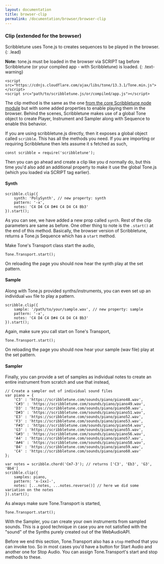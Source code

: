 ```yaml
---
layout: documentation
title: browser-clip
permalink: /documentation/browser/browser-clip
---
```


### Clip (extended for the browser)
Scribbletune uses Tone.js to creates sequences to be played in the browser. 
{: .lead}

**Note:** tone.js must be loaded in the browser via SCRIPT tag before Scribbletune (or your compiled app - with Scribbletune) is loaded.
{: .text-warning}

```
<script src="https://cdnjs.cloudflare.com/ajax/libs/tone/13.3.1/Tone.min.js"></script>
<script src="path/to/scribbletune.js/or/compiled/app.js"></script>
```

The clip method is the same as the one [from the core Scribbletune node module](/documentation/core/clip) but with some added properties to enable playing them in the browser. Behind the scenes, Scribbletune makes use of a global Tone object to create Player, Instrument and Sampler along with Sequence to enable this behavior.

If you are using scribbletune.js directly, then it exposes a global object called `scribble`. This has all the methods you need. If you are importing or requiring Scribbletune then lets assume it s fetched as such,

```
const scribble = require('scribbletune');
```

Then you can go ahead and create a clip like you d normally do, but this time you'd also add an additional property to make it use the global Tone.js (which you loaded via SCRIPT tag earlier).

#### Synth

```
scribble.clip({ 
	synth: 'PolySynth', // new property: synth
	pattern: '-x', 
	notes: 'C4 D4 C4 D#4 C4 D4 C4 Bb3' 
}).start();
```

As you can see, we have added a new prop called `synth`. Rest of the clip parameters are same as before. One other thing to note is the `.start()` at the end of this method. Basically, the browser version of Scribbletune, returns a Tone.js Sequence which has a `start` method.

Make Tone's Transport class start the audio,

```
Tone.Transport.start();
```

On reloading the page you should now hear the synth play at the set pattern.

#### Sample

Along with Tone.js provided synths/instruments, you can even set up an individual `wav` file to play a pattern.
```
scribble.clip({ 
	sample: '/path/to/your/sample.wav', // new property: sample
	pattern: '-x', 
	notes: 'C4 D4 C4 D#4 C4 D4 C4 Bb3' 
}).start();
```

Again, make sure you call start on Tone's Transport,

```
Tone.Transport.start();
```

On reloading the page you should now hear your sample (wav file) play at the set pattern.


#### Sampler

Finally, you can provide a set of samples as individual notes to create an entire instrument from scratch and use that instead,

```
// Create a sampler out of individual sound files
var piano = {
	'C3' : 'https://scribbletune.com/sounds/piano/piano48.wav',
	'C#3' : 'https://scribbletune.com/sounds/piano/piano49.wav',
	'D3' : 'https://scribbletune.com/sounds/piano/piano50.wav',
	'D#3' : 'https://scribbletune.com/sounds/piano/piano51.wav',
	'E3' : 'https://scribbletune.com/sounds/piano/piano52.wav',
	'F3' : 'https://scribbletune.com/sounds/piano/piano53.wav',
	'F#3' : 'https://scribbletune.com/sounds/piano/piano54.wav',
	'G3' : 'https://scribbletune.com/sounds/piano/piano55.wav',
	'G#3' : 'https://scribbletune.com/sounds/piano/piano56.wav',
	'A4' : 'https://scribbletune.com/sounds/piano/piano57.wav',
	'A#4' : 'https://scribbletune.com/sounds/piano/piano58.wav',
	'B4' : 'https://scribbletune.com/sounds/piano/piano59.wav',
	'C4' : 'https://scribbletune.com/sounds/piano/piano60.wav'
};

var notes = scribble.chord('Cm7-3'); // returns ['C3', 'Eb3', 'G3', 'Bb4']
scribble.clip({
	samples: piano,
	pattern: 'x-[xx]-',
	notes: [...notes, ...notes.reverse()] // here we did some variation on the notes
}).start();
```
As always make sure Tone.Transport is started,
```
Tone.Transport.start();
```

With the Sampler, you can create your own instruments from sampled sounds. This is a good technique in case you are not satisfied with the "sound" of the Synths purely created out of the WebAudioAPI.

Before we end this section, Tone.Transport also has a `stop` method that you can invoke too. So in most cases you'd have a button for Start Audio and another one for Stop Audio. You can assign Tone.Transport's start and stop methods to these.


